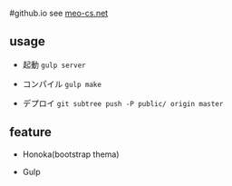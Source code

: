 #github.io
see [meo-cs.net](http://meo-cs.net)

## usage
* 起動
`gulp server`

* コンパイル
`gulp make`

* デプロイ
`git subtree push -P public/ origin master`

## feature
* Honoka(bootstrap thema)

* Gulp
